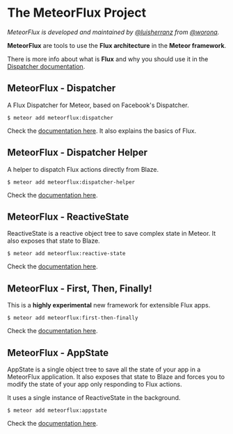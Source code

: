 # The MeteorFlux Project

*MeteorFlux is developed and maintained by [@luisherranz](https://github.com/LuisHerranz) from [@worona](https://github.com/worona).*


**MeteorFlux** are tools to use the **Flux architecture** in the **Meteor framework**.

There is more info about what is **Flux** and why you should use it in the [Dispatcher documentation](https://github.com/worona/meteorflux/tree/devel/packages/dispatcher).

## MeteorFlux - Dispatcher

A Flux Dispatcher for Meteor, based on Facebook's Dispatcher.

```
$ meteor add meteorflux:dispatcher
```

Check the [documentation here](https://github.com/worona/meteorflux/tree/devel/packages/dispatcher). It also explains the basics of Flux.

## MeteorFlux - Dispatcher Helper

A helper to dispatch Flux actions directly from Blaze.

```
$ meteor add meteorflux:dispatcher-helper
```

Check the [documentation here](https://github.com/worona/meteorflux/tree/devel/packages/dispatcher-helper).


## MeteorFlux - ReactiveState

ReactiveState is a reactive object tree to save complex state in Meteor. It also exposes that state to Blaze.

```
$ meteor add meteorflux:reactive-state
```

Check the [documentation here](https://github.com/worona/meteorflux/tree/devel/packages/reactive-state).

## MeteorFlux - First, Then, Finally!

This is a **highly experimental** new framework for extensible Flux apps.

```
$ meteor add meteorflux:first-then-finally
```

Check the [documentation here](https://github.com/worona/meteorflux/tree/devel/packages/first-then-finally).

## MeteorFlux - AppState

AppState is a single object tree to save all the state of your app in a MeteorFlux application. It also exposes that state to Blaze and forces you to modify the state of your app only responding to Flux actions.

It uses a single instance of ReactiveState in the background.

```
$ meteor add meteorflux:appstate
```

Check the [documentation here](https://github.com/worona/meteorflux/tree/devel/packages/appstate).
